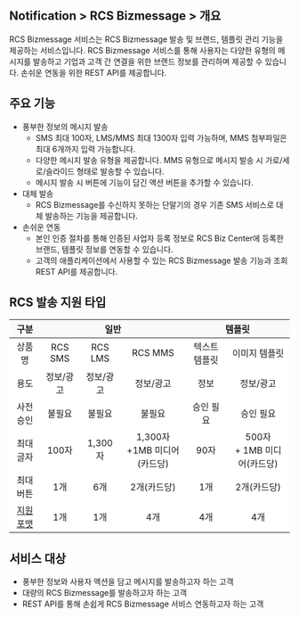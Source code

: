<style>
    .custom-table thead {
        background-color: #FAFAFA;
    }
    
    .custom-table tbody tr {
        background-color: white!important;
    }
    
    .custom-table td {
        vertical-align: middle;
    }
</style>

## Notification > RCS Bizmessage > 개요

RCS Bizmessage 서비스는 RCS Bizmessage 발송 및 브랜드, 템플릿 관리 기능을 제공하는 서비스입니다. RCS Bizmessage 서비스를 통해 사용자는 다양한 유형의 메시지를 발송하고 기업과 고객 간 연결을 위한 브랜드 정보를 관리하며 제공할 수 있습니다.
손쉬운 연동을 위한 REST API를 제공합니다.

## 주요 기능

* 풍부한 정보의 메시지 발송
    * SMS 최대 100자, LMS/MMS 최대 1300자 입력 가능하며, MMS 첨부파일은 최대 6개까지 입력 가능합니다.    
    * 다양한 메시지 발송 유형을 제공합니다. MMS 유형으로 메시지 발송 시 가로/세로/슬라이드 형태로 발송할 수 있습니다.
    * 메시지 발송 시 버튼에 기능이 담긴 액션 버튼을 추가할 수 있습니다.
* 대체 발송
    * RCS Bizmessage를 수신하지 못하는 단말기의 경우 기존 SMS 서비스로 대체 발송하는 기능을 제공합니다.
* 손쉬운 연동
    * 본인 인증 절차를 통해 인증된 사업자 등록 정보로 RCS Biz Center에 등록한 브랜드, 템플릿 정보를 연동할 수 있습니다.
    * 고객의 애플리케이션에서 사용할 수 있는 RCS Bizmessage 발송 기능과 조회 REST API를 제공합니다.

## RCS 발송 지원 타입

<table class="custom-table" style="text-align: center">
  <thead>
    <tr>
      <th>구분</th>
      <th colspan="3">일반</th>
      <th colspan="2">템플릿</th>
    </tr>
  </thead>
  <tbody>
    <tr>
      <td>상품명</td>
      <td>RCS SMS</td>
      <td>RCS LMS</td>
      <td>RCS MMS</td>
      <td>텍스트 템플릿</td>
      <td>이미지 템플릿</td>
    </tr>
    <tr>
      <td>용도</td>
      <td>정보/광고</td>
      <td>정보/광고</td>
      <td>정보/광고</td>
      <td>정보</td>
      <td>정보/광고</td>
    </tr>
    <tr>
      <td>사전 승인</td>
      <td>불필요</td>
      <td>불필요</td>
      <td>불필요</td>
      <td>승인 필요</td>
      <td>승인 필요</td>
    </tr>
    <tr>
      <td>최대 글자</td>
      <td>100자</td>
      <td>1,300자</td>
      <td>1,300자<br/>+1MB 미디어(카드당)</td>
      <td>90자</td>
      <td>500자<br/>+ 1MB 미디어(카드당)</td>
    </tr>
    <tr>
      <td>최대 버튼</td>
      <td>1개</td>
      <td>6개</td>
      <td>2개(카드당)</td>
      <td>1개</td>
      <td>2개(카드당)</td>
    </tr>
    <tr>
      <td><a href="/ko/Notification/RCS%20Bizmessage/ko/service-policy/">지원포맷</a></td>
      <td>1개</td>
      <td>1개</td>
      <td>4개</td>
      <td>4개</td>
      <td>4개</td>
    </tr>
  </tbody>
</table>

## 서비스 대상

* 풍부한 정보와 사용자 액션을 담고 메시지를 발송하고자 하는 고객
* 대량의 RCS Bizmessage를 발송하고자 하는 고객
* REST API를 통해 손쉽게 RCS Bizmessage 서비스 연동하고자 하는 고객